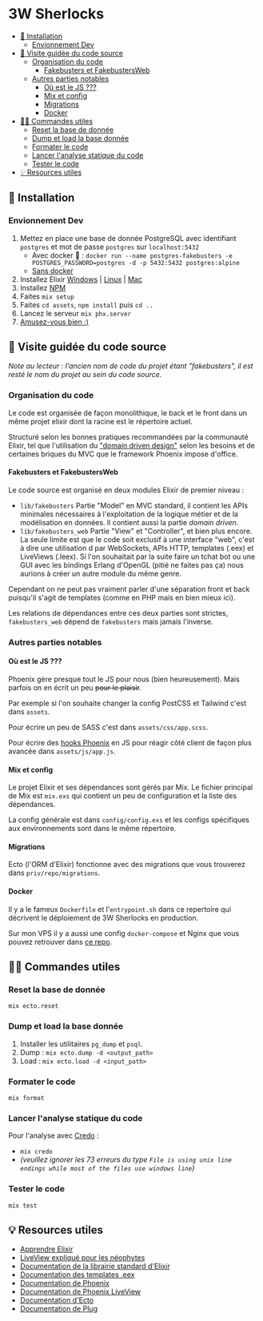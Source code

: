 # 3W Sherlocks
- [🔧 Installation](#-installation)
  - [Envionnement Dev](#envionnement-dev)
- [🧭 Visite guidée du code source](#-visite-guidée-du-code-source)
  - [Organisation du code](#organisation-du-code)
    - [Fakebusters et FakebustersWeb](#fakebusters-et-fakebustersweb)
  - [Autres parties notables](#autres-parties-notables)
    - [Où est le JS ???](#où-est-le-js-)
    - [Mix et config](#mix-et-config)
    - [Migrations](#migrations)
    - [Docker](#docker)
- [👩‍💻 Commandes utiles](#-commandes-utiles)
  - [Reset la base de donnée](#reset-la-base-de-donnée)
  - [Dump et load la base donnée](#dump-et-load-la-base-donnée)
  - [Formater le code](#formater-le-code)
  - [Lancer l'analyse statique du code](#lancer-lanalyse-statique-du-code)
  - [Tester le code](#tester-le-code)
- [💡 Resources utiles](#-resources-utiles)

## 🔧 Installation
### Envionnement Dev
1. Mettez en place une base de donnée PostgreSQL avec identifiant `postgres` et mot de passe `postgres` sur `localhost:5432`
   - Avec docker 🐳 : `docker run --name postgres-fakebusters -e POSTGRES_PASSWORD=postgres -d -p 5432:5432 postgres:alpine` 
   - [Sans docker](https://www.postgresql.org/download/)
2. Installez Elixir [Windows](https://elixir-lang.org/install.html#windows) | [Linux](https://elixir-lang.org/install.html#gnulinux) | [Mac](https://elixir-lang.org/install.html#macos)
3. Installez [NPM](https://www.npmjs.com/)
4. Faites `mix setup`
5. Faites `cd assets`, `npm install` puis `cd ..`
6. Lancez le serveur `mix phx.server`
7. [Amusez-vous bien :)](http://localhost:4000)

## 🧭 Visite guidée du code source
*Note au lecteur : l'ancien nom de code du projet étant "fakebusters", il est resté le nom du projet au sein du code source.*

### Organisation du code
Le code est organisée de façon monolithique, le back et le front dans un même projet elixir dont la racine est le répertoire actuel.

Structuré selon les bonnes pratiques recommandées par la communauté Elixir, tel que l'utilisation du ["domain driven design"](https://en.wikipedia.org/wiki/Domain-driven_design) selon les besoins et de certaines briques du MVC que le framework Phoenix impose d'office. 

#### Fakebusters et FakebustersWeb
Le code source est organisé en deux modules Elixir de premier niveau :

- `lib/fakebusters` Partie "Model" en MVC standard, il contient les APIs minimales nécessaires à l'exploitation de la logique métier et de la modélisation en données. Il contient aussi la partie *domain driven*.
- `lib/fakebusters_web` Partie "View" et "Controller", et bien plus encore. La seule limite est que le code soit exclusif à une interface "web", c'est à dire une utilisation d par WebSockets, APIs HTTP, templates (.eex) et LiveViews (.leex). Si l'on souhaitait par la suite faire un tchat bot ou une GUI avec les bindings Erlang d'OpenGL (pitié ne faites pas ça) nous aurions à créer un autre module du même genre. 

Cependant on ne peut pas vraiment parler d'une séparation front et back puisqu'il s'agit de templates (comme en PHP mais en bien mieux ici).

Les relations de dépendances entre ces deux parties sont strictes, `fakebusters_web` dépend de `fakebusters` mais jamais l'inverse.

### Autres parties notables
#### Où est le JS ???
Phoenix gère presque tout le JS pour nous (bien heureusement). Mais parfois on en écrit un peu ~~pour le plaisir~~.

Par exemple si l'on souhaite changer la config PostCSS et Tailwind c'est dans `assets`. 

Pour écrire un peu de SASS c'est dans `assets/css/app.scss`.

Pour écrire des [hooks Phoenix](https://hexdocs.pm/phoenix_live_view/js-interop.html) en JS pour réagir côté client de façon plus avancée dans `assets/js/app.js`.

#### Mix et config
Le projet Elixir et ses dépendances sont gérés par Mix. Le fichier principal de Mix est `mix.exs` qui contient un peu de configuration et la liste des dépendances.

La config générale est dans `config/config.exs` et les configs spécifiques aux environnements sont dans le même répertoire.

#### Migrations
Ecto (l'ORM d'Elixir) fonctionne avec des migrations que vous trouverez dans `priv/repo/migrations`.

#### Docker
Il y a le fameux `Dockerfile` et l'`entrypoint.sh` dans ce repertoire qui décrivent le déploiement de 3W Sherlocks en production.

Sur mon VPS il y a aussi une config `docker-compose` et Nginx que vous pouvez retrouver dans [ce repo](https://github.com/AnicetNgrt/personal-vps-setup).

## 👩‍💻 Commandes utiles
### Reset la base de donnée
`mix ecto.reset`

### Dump et load la base donnée
1. Installer les utilitaires `pg_dump` et `psql`.
2. Dump : `mix ecto.dump -d <output_path>`
3. Load : `mix ecto.load -d <input_path>`

### Formater le code
`mix format`

### Lancer l'analyse statique du code
Pour l'analyse avec [Credo](https://github.com/rrrene/credo) :

- `mix credo` 
- *(veuillez ignorer les 73 erreurs du type `File is using unix line endings while most of the files use windows line`)*

### Tester le code
`mix test`

## 💡 Resources utiles
- [Apprendre Elixir](https://elixirschool.com/fr/)
- [LiveView expliqué pour les néophytes](https://www.youtube.com/watch?v=U_Pe8Ru06fM)
- [Documentation de la librairie standard d'Elixir](https://hexdocs.pm/elixir/Kernel.html)
- [Documentation des templates .eex](https://hexdocs.pm/eex/EEx.html)
- [Documentation de Phoenix](https://hexdocs.pm/phoenix/overview.html)
- [Documentation de Phoenix LiveView](https://hexdocs.pm/phoenix_live_view/Phoenix.LiveView.html)
- [Documentation d'Ecto](https://hexdocs.pm/ecto/Ecto.html)
- [Documentation de Plug](https://hexdocs.pm/plug/readme.html)